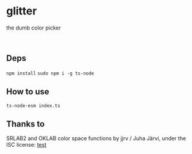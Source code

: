 # glitter

the dumb color picker

<br>

## Deps

`npm install`
`sudo npm i -g ts-node`

## How to use

<!-- `npm run glitter` once I figure that out -->

`ts-node-esm index.ts`

## Thanks to

SRLAB2 and OKLAB color space functions by jjrv / Juha Järvi, under the ISC license: [test](https://gist.github.com/jjrv/b27d0840b4438502f9cad2a0f9edeabc)
